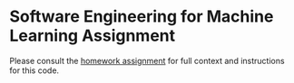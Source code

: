 # Software Engineering for Machine Learning Assignment

Please consult the [homework assignment](https://web2.qatar.cmu.edu/cs/17313/homework/hw4.pdf) for full context and instructions for this code.  
